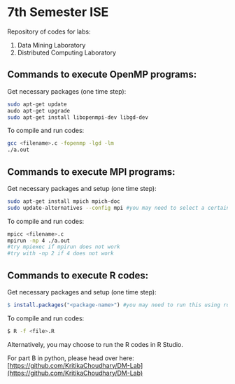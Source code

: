 # 7th Semester ISE

Repository of codes for labs: 

1. Data Mining Laboratory
2. Distributed Computing Laboratory

## Commands to execute OpenMP programs:

Get necessary packages (one time step):

```bash
sudo apt-get update
audo apt-get upgrade
sudo apt-get install libopenmpi-dev libgd-dev
```

To compile and run codes:

```bash
gcc <filename>.c -fopenmp -lgd -lm
./a.out
```

## Commands to execute MPI programs:

Get necessary packages and setup (one time step):

```bash
sudo apt-get install mpich mpich-doc
sudo update-alternatives --config mpi #you may need to select a certain MPI installation
```

To compile and run codes:

```bash
mpicc <filename>.c
mpirun -np 4 ./a.out 
#try mpiexec if mpirun does not work
#try with -np 2 if 4 does not work 
```

## Commands to execute R codes:

Get necessary packages and setup (one time step):

```R
$ install.packages("<package-name>") #you may need to run this using root access in the R prompt, as the installation usually requires a file write
```

To compile and run codes:

```bash
$ R -f <file>.R
```
Alternatively, you may choose to run the R codes in R Studio.

For part B in python, please head over here: [https://github.com/KritikaChoudhary/DM-Lab](https://github.com/KritikaChoudhary/DM-Lab)
